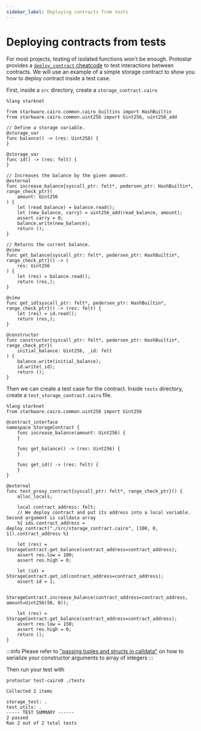 ```yaml
---
sidebar_label: Deploying contracts from tests
---
```


# Deploying contracts from tests

For most projects, testing of isolated functions won't be enough.
Protostar provides a [`deploy_contract` cheatcode](02-cheatcodes/deploy-contract.md) to test interactions between contracts.
We will use an example of a simple storage contract to show you how to deploy contract inside a test case.

First, inside a `src` directory, create a `storage_contract.cairo`
```cairo title="src/storage_contract.cairo"
%lang starknet

from starkware.cairo.common.cairo_builtins import HashBuiltin
from starkware.cairo.common.uint256 import Uint256, uint256_add

// Define a storage variable.
@storage_var
func balance() -> (res: Uint256) {
}

@storage_var
func id() -> (res: felt) {
}

// Increases the balance by the given amount.
@external
func increase_balance{syscall_ptr: felt*, pedersen_ptr: HashBuiltin*, range_check_ptr}(
    amount: Uint256
) {
    let (read_balance) = balance.read();
    let (new_balance, carry) = uint256_add(read_balance, amount);
    assert carry = 0;
    balance.write(new_balance);
    return ();
}

// Returns the current balance.
@view
func get_balance{syscall_ptr: felt*, pedersen_ptr: HashBuiltin*, range_check_ptr}() -> (
    res: Uint256
) {
    let (res) = balance.read();
    return (res,);
}

@view
func get_id{syscall_ptr: felt*, pedersen_ptr: HashBuiltin*, range_check_ptr}() -> (res: felt) {
    let (res) = id.read();
    return (res,);
}

@constructor
func constructor{syscall_ptr: felt*, pedersen_ptr: HashBuiltin*, range_check_ptr}(
    initial_balance: Uint256, _id: felt
) {
    balance.write(initial_balance);
    id.write(_id);
    return ();
}
```
Then we can create a test case for the contract.
Inside `tests` directory, create a `test_storage_contract.cairo` file.
```cairo title="tests/test_storage_contract.cairo"
%lang starknet
from starkware.cairo.common.uint256 import Uint256

@contract_interface
namespace StorageContract {
    func increase_balance(amount: Uint256) {
    }

    func get_balance() -> (res: Uint256) {
    }

    func get_id() -> (res: felt) {
    }
}

@external
func test_proxy_contract{syscall_ptr: felt*, range_check_ptr}() {
    alloc_locals;

    local contract_address: felt;
    // We deploy contract and put its address into a local variable. Second argument is calldata array
    %{ ids.contract_address = deploy_contract("./src/storage_contract.cairo", [100, 0, 1]).contract_address %}

    let (res) = StorageContract.get_balance(contract_address=contract_address);
    assert res.low = 100;
    assert res.high = 0;

    let (id) = StorageContract.get_id(contract_address=contract_address);
    assert id = 1;

    StorageContract.increase_balance(contract_address=contract_address, amount=Uint256(50, 0));

    let (res) = StorageContract.get_balance(contract_address=contract_address);
    assert res.low = 150;
    assert res.high = 0;
    return ();
}
```

:::info
Please refer to ["passing tuples and structs in calldata"](https://www.cairo-lang.org/docs/hello_starknet/more_features.html#passing-tuples-and-structs-in-calldata) on how to serialize your constructor arguments to array of integers
:::

Then run your test with
```shell
protostar test-cairo0 ./tests
```

```console title="expected result"
Collected 2 items

storage_test: .
test_utils: .
----- TEST SUMMARY ------
2 passed
Ran 2 out of 2 total tests
```
